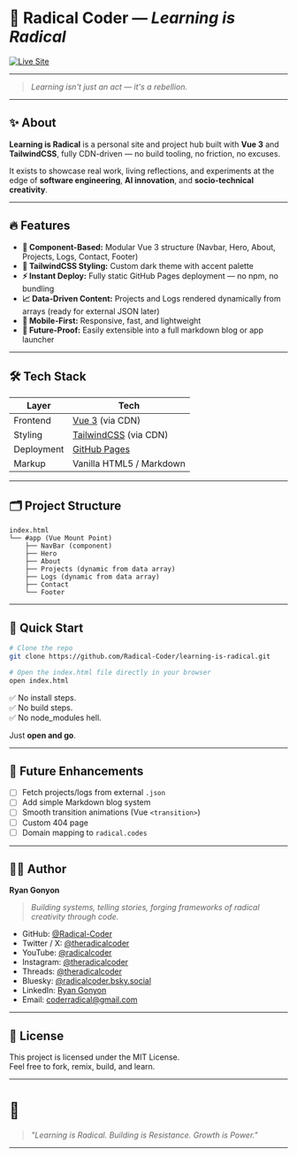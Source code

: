 # 🚀 Radical Coder — *Learning is Radical*

[![Live Site](https://img.shields.io/badge/Live%20Site-Visit-ff6b00?style=for-the-badge&logo=firefoxbrowser&logoColor=white)](https://radical-coder.github.io/learning-is-radical/)

---

> *Learning isn't just an act — it's a rebellion.*

---

## ✨ About

**Learning is Radical** is a personal site and project hub built with **Vue 3** and **TailwindCSS**,
fully CDN-driven — no build tooling, no friction, no excuses.

It exists to showcase real work, living reflections, and experiments
at the edge of **software engineering**, **AI innovation**, and **socio-technical creativity**.

---

## 🔥 Features

- **🧩 Component-Based:** Modular Vue 3 structure (Navbar, Hero, About, Projects, Logs, Contact, Footer)
- **🎨 TailwindCSS Styling:** Custom dark theme with accent palette
- **⚡ Instant Deploy:** Fully static GitHub Pages deployment — no npm, no bundling
- **📈 Data-Driven Content:** Projects and Logs rendered dynamically from arrays (ready for external JSON later)
- **📱 Mobile-First:** Responsive, fast, and lightweight
- **🔮 Future-Proof:** Easily extensible into a full markdown blog or app launcher

---

## 🛠️ Tech Stack

| Layer         | Tech                         |
|---------------|-------------------------------|
| Frontend      | [Vue 3](https://vuejs.org/) (via CDN) |
| Styling       | [TailwindCSS](https://tailwindcss.com/) (via CDN) |
| Deployment    | [GitHub Pages](https://pages.github.com/) |
| Markup        | Vanilla HTML5 / Markdown |

---

## 🗂️ Project Structure

```text
index.html
└── #app (Vue Mount Point)
    ├── NavBar (component)
    ├── Hero
    ├── About
    ├── Projects (dynamic from data array)
    ├── Logs (dynamic from data array)
    ├── Contact
    └── Footer
```

---

## 🚀 Quick Start

```bash
# Clone the repo
git clone https://github.com/Radical-Coder/learning-is-radical.git

# Open the index.html file directly in your browser
open index.html
```

✅ No install steps.  
✅ No build steps.  
✅ No node_modules hell.  

Just **open and go**.

---

## 🧪 Future Enhancements

- [ ] Fetch projects/logs from external `.json`
- [ ] Add simple Markdown blog system
- [ ] Smooth transition animations (Vue `<transition>`)
- [ ] Custom 404 page
- [ ] Domain mapping to `radical.codes`

---

## 👨‍💻 Author

**Ryan Gonyon**  
> *Building systems, telling stories, forging frameworks of radical creativity through code.*

- GitHub: [@Radical-Coder](https://github.com/Radical-Coder)
- Twitter / X: [@theradicalcoder](https://twitter.com/theradicalcoder)
- YouTube: [@radicalcoder](https://www.youtube.com/@radicalcoder)
- Instagram: [@theradicalcoder](https://instagram.com/theradicalcoder)
- Threads: [@theradicalcoder](https://www.threads.net/@theradicalcoder)
- Bluesky: [@radicalcoder.bsky.social](https://bsky.app/profile/radicalcoder.bsky.social)
- LinkedIn: [Ryan Gonyon](https://linkedin.com/in/ryangonyon)
- Email: [coderradical@gmail.com](mailto:coderradical@gmail.com)

---

## 📜 License

This project is licensed under the MIT License.  
Feel free to fork, remix, build, and learn.

---

# 🌌

> *"Learning is Radical. Building is Resistance. Growth is Power."*

---
